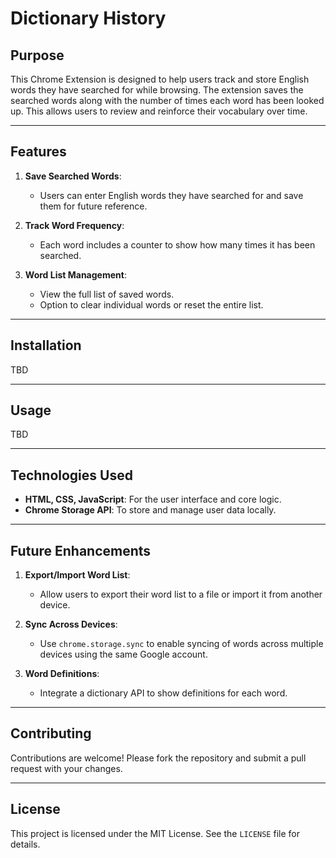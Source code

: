 # Dictionary History

## **Purpose**
This Chrome Extension is designed to help users track and store English words they have searched for while browsing. The extension saves the searched words along with the number of times each word has been looked up. This allows users to review and reinforce their vocabulary over time.

---

## **Features**

1. **Save Searched Words**:
   - Users can enter English words they have searched for and save them for future reference.

2. **Track Word Frequency**:
   - Each word includes a counter to show how many times it has been searched.

3. **Word List Management**:
   - View the full list of saved words.
   - Option to clear individual words or reset the entire list.

---

## **Installation**

TBD

---

## **Usage**

TBD

---

## **Technologies Used**

- **HTML, CSS, JavaScript**: For the user interface and core logic.
- **Chrome Storage API**: To store and manage user data locally.

---

## **Future Enhancements**

1. **Export/Import Word List**:
   - Allow users to export their word list to a file or import it from another device.

2. **Sync Across Devices**:
   - Use `chrome.storage.sync` to enable syncing of words across multiple devices using the same Google account.

3. **Word Definitions**:
   - Integrate a dictionary API to show definitions for each word.

---

## **Contributing**

Contributions are welcome! Please fork the repository and submit a pull request with your changes.

---

## **License**

This project is licensed under the MIT License. See the `LICENSE` file for details.

